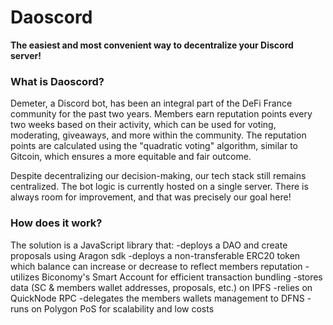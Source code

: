 # Daoscord
**The easiest and most convenient way to decentralize your Discord server!**

### What is Daoscord?
Demeter, a Discord bot, has been an integral part of the DeFi France community for the past two years.
Members earn reputation points every two weeks based on their activity, which can be used for voting, moderating, giveaways, and more within the community.
The reputation points are calculated using the "quadratic voting" algorithm, similar to Gitcoin, which ensures a more equitable and fair outcome.

Despite decentralizing our decision-making, our tech stack still remains centralized. The bot logic is currently hosted on a single server.
There is always room for improvement, and that was precisely our goal here!

### How does it work?
The solution is a JavaScript library that:
-deploys a DAO and create proposals using Aragon sdk
-deploys a non-transferable ERC20 token which balance can increase or decrease to reflect members reputation
-utilizes Biconomy's Smart Account for efficient transaction bundling
-stores data (SC & members wallet addresses, proposals, etc.) on IPFS
-relies on QuickNode RPC
-delegates the members wallets management to DFNS
-runs on Polygon PoS for scalability and low costs